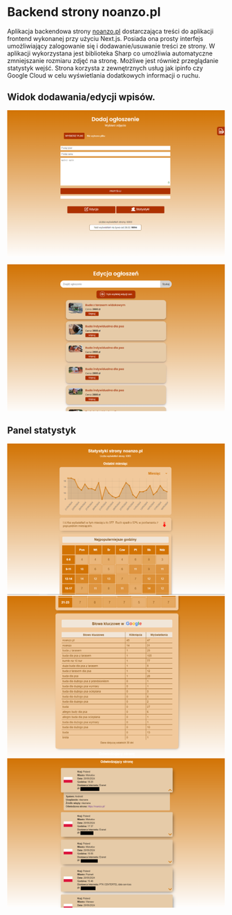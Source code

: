 # Backend strony noanzo.pl

Aplikacja backendowa strony [noanzo.pl](https://noanzo.pl) dostarczająca treści do aplikacji frontend wykonanej przy użyciu Next.js.
Posiada ona prosty interfejs umożliwiający zalogowanie się i dodawanie/usuwanie treści ze strony. W aplikacji wykorzystana jest biblioteka Sharp co umożliwia automatyczne zmniejszanie rozmiaru zdjęć na stronę. Możliwe jest również przeglądanie statystyk wejść. Strona korzysta z zewnętrznych usług jak ipinfo czy Google Cloud w celu wyświetlania dodatkowych informacji o ruchu.

## Widok dodawania/edycji wpisów.

![CMS1](/github_img/noanzo_admin_main.png)

![CMS1](/github_img/noanzo_admin_edit.png)

## Panel statystyk
![CMS2](/github_img/noanzo_admin_1.png)
![CMS2](/github_img/noanzo_admin_2.png)
![CMS2](/github_img/noanzo_admin_3.png)
